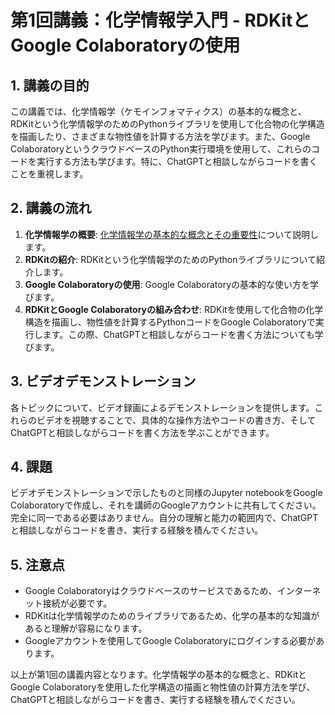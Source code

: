 # 第1回講義：化学情報学入門 - RDKitとGoogle Colaboratoryの使用

## 1. 講義の目的

この講義では、化学情報学（ケモインフォマティクス）の基本的な概念と、RDKitという化学情報学のためのPythonライブラリを使用して化合物の化学構造を描画したり、さまざまな物性値を計算する方法を学びます。また、Google ColaboratoryというクラウドベースのPython実行環境を使用して、これらのコードを実行する方法も学びます。特に、ChatGPTと相談しながらコードを書くことを重視します。

## 2. 講義の流れ

1. **化学情報学の概要**: [化学情報学の基本的な概念とその重要性](./cheminformatics.md)について説明します。
2. **RDKitの紹介**: RDKitという化学情報学のためのPythonライブラリについて紹介します。
3. **Google Colaboratoryの使用**: Google Colaboratoryの基本的な使い方を学びます。
4. **RDKitとGoogle Colaboratoryの組み合わせ**: RDKitを使用して化合物の化学構造を描画し、物性値を計算するPythonコードをGoogle Colaboratoryで実行します。この際、ChatGPTと相談しながらコードを書く方法についても学びます。

## 3. ビデオデモンストレーション

各トピックについて、ビデオ録画によるデモンストレーションを提供します。これらのビデオを視聴することで、具体的な操作方法やコードの書き方、そしてChatGPTと相談しながらコードを書く方法を学ぶことができます。

## 4. 課題

ビデオデモンストレーションで示したものと同様のJupyter notebookをGoogle Colaboratoryで作成し、それを講師のGoogleアカウントに共有してください。完全に同一である必要はありません。自分の理解と能力の範囲内で、ChatGPTと相談しながらコードを書き、実行する経験を積んでください。

## 5. 注意点

- Google Colaboratoryはクラウドベースのサービスであるため、インターネット接続が必要です。
- RDKitは化学情報学のためのライブラリであるため、化学の基本的な知識があると理解が容易になります。
- Googleアカウントを使用してGoogle Colaboratoryにログインする必要があります。

以上が第1回の講義内容となります。化学情報学の基本的な概念と、RDKitとGoogle Colaboratoryを使用した化学構造の描画と物性値の計算方法を学び、ChatGPTと相談しながらコードを書き、実行する経験を積んでください。
